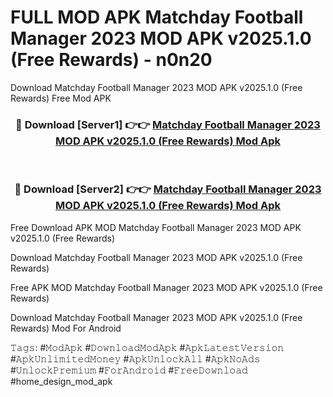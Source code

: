 # FULL MOD APK Matchday Football Manager 2023 MOD APK v2025.1.0 (Free Rewards) - n0n20
Download Matchday Football Manager 2023 MOD APK v2025.1.0 (Free Rewards) Free Mod APK

<div align="center">
<h3>🔴 Download [Server1] 👉👉 <a href="https://apk-comot.site?title=Matchday_Football_Manager_2023_MOD_APK_v2025.1.0_(Free_Rewards)">Matchday Football Manager 2023 MOD APK v2025.1.0 (Free Rewards) Mod Apk</a></h3><br>

<h3>🔴 Download [Server2] 👉👉 <a href="https://apk-comot.site?title=Matchday_Football_Manager_2023_MOD_APK_v2025.1.0_(Free_Rewards)">Matchday Football Manager 2023 MOD APK v2025.1.0 (Free Rewards) Mod Apk</a></h3>
</div>


Free Download APK MOD Matchday Football Manager 2023 MOD APK v2025.1.0 (Free Rewards)

Download Matchday Football Manager 2023 MOD APK v2025.1.0 (Free Rewards) 

Free APK MOD Matchday Football Manager 2023 MOD APK v2025.1.0 (Free Rewards) 

Download Matchday Football Manager 2023 MOD APK v2025.1.0 (Free Rewards) Mod For Android

𝚃𝚊𝚐𝚜: #𝙼𝚘𝚍𝙰𝚙𝚔 #𝙳𝚘𝚠𝚗𝚕𝚘𝚊𝚍𝙼𝚘𝚍𝙰𝚙𝚔 #𝙰𝚙𝚔𝙻𝚊𝚝𝚎𝚜𝚝𝚅𝚎𝚛𝚜𝚒𝚘𝚗 #𝙰𝚙𝚔𝚄𝚗𝚕𝚒𝚖𝚒𝚝𝚎𝚍𝙼𝚘𝚗𝚎𝚢 #𝙰𝚙𝚔𝚄𝚗𝚕𝚘𝚌𝚔𝙰𝚕𝚕 #𝙰𝚙𝚔𝙽𝚘𝙰𝚍𝚜 #𝚄𝚗𝚕𝚘𝚌𝚔𝙿𝚛𝚎𝚖𝚒𝚞𝚖 #𝙵𝚘𝚛𝙰𝚗𝚍𝚛𝚘𝚒𝚍 #𝙵𝚛𝚎𝚎𝙳𝚘𝚠𝚗𝚕𝚘𝚊𝚍 #home_design_mod_apk